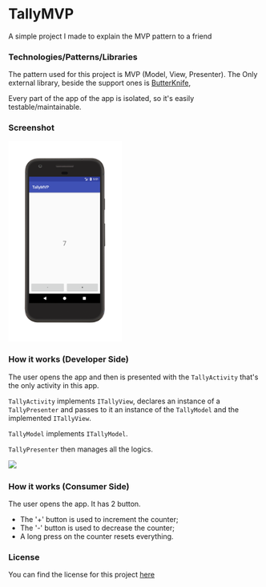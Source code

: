 # TallyMVP
A simple project I made to explain the MVP pattern to a friend

### Technologies/Patterns/Libraries
The pattern used for this project is MVP (Model, View, Presenter).
The Only external library, beside the support ones is [ButterKnife](http://jakewharton.github.io/butterknife/),

Every part of the app of the app is isolated, so it's easily testable/maintainable.

### Screenshot
<img src="resources/screenshot.png" height="400px"></img>

### How it works (Developer Side)
The user opens the app and then is presented with the ```TallyActivity``` that's
the only activity in this app.

```TallyActivity``` implements ```ITallyView```, declares an instance of a ```TallyPresenter```
and passes to it an instance of the ```TallyModel``` and the implemented ```ITallyView```.

```TallyModel``` implements ```ITallyModel```.

```TallyPresenter``` then manages all the logics.

![](resources/chart.png)

### How it works (Consumer Side)

The user opens the app.
It has 2 button.

- The '+' button is used to increment the counter;
- The '-' button is used to decrease the counter;
- A long press on the counter resets everything.

### License
You can find the license for this project [here](LICENSE)
